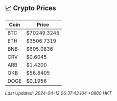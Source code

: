 ## 📈 Crypto Prices

| Coin | Price |
| ---- | ----- |
| BTC | $70249.3245 |
| ETH | $3506.7319 |
| BNB | $605.0836 |
| CRV | $0.6045 |
| ARB | $1.4200 |
| OKB | $56.8405 |
| DOGE | $0.1956 |

_Last Updated: 2024-04-12 06:37:43.104 +0800 HKT_